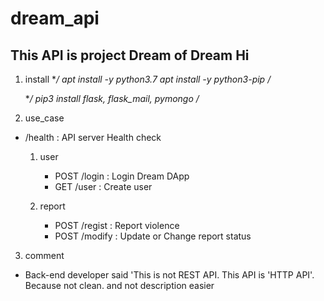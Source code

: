 # dream_api

## This API is project Dream of Dream Hi

1. install
    **/
    apt install -y python3.7
    apt install -y python3-pip
    /*

    **/
    pip3 install flask, flask_mail, pymongo
    /*

2. use_case
- /health : API server Health check
    1. user
        - POST /login : Login Dream DApp
        - GET /user : Create user

    2. report
        - POST /regist : Report violence
        - POST /modify : Update or Change report status

3. comment
- Back-end developer said 'This is not REST API. This API is 'HTTP API'. Because not clean. and not description easier